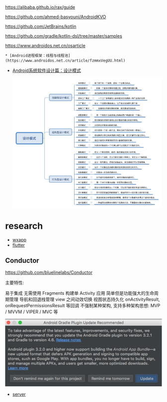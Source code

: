 https://alibaba.github.io/rax/guide

https://github.com/ahmed-basyouni/AndroidKVO

https://github.com/JetBrains/kotlin

https://github.com/gradle/kotlin-dsl/tree/master/samples

https://www.androidos.net.cn/osarticle

	* [Android进程框架：线程与线程池](https://www.androidos.net.cn/article/fzmmxVegUU.html)

* [Android系统软件设计篇：设计模式](https://www.androidos.net.cn/article/fSQHzVegWk.html)

	![](media/15389963493113.jpg)


# research 

* [wxapp](wxapp.md)
* [flutter](flutter.md)

## Conductor
https://github.com/bluelinelabs/Conductor

主要特性:

易于集成
无需使用 Fragments 构建单 Activity 应用
简单但是功能强大的生命周期管理
导航和回退栈管理
view 之间动效切换
视图状态持久化
onActivityResult, onRequestPermissionsResult 等回调
不强制某种架构, 支持多种架构思想: MVP / MVVM / VIPER / MVC 等

![](media/15433000607570.jpg)

* [server](server/statistic.md)